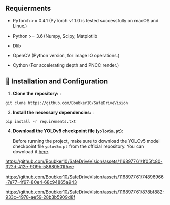 ## Requierments

- PyTorch >= 0.4.1 (PyTorch v1.1.0 is tested successfully on macOS and Linux.)

- Python >= 3.6 (Numpy, Scipy, Matplotlib

- Dlib 
- OpenCV (Python version, for image IO operations.)
- Cython (For accelerating depth and PNCC render.)




## 🧩 Installation and Configuration

1. **Clone the repository:** :
```
git clone https://github.com/Boubker10/SafeDriveVision
```
3. **Install the necessary dependencies:** :
 ```
 pip install -r requirements.txt
```
4. **Download the YOLOv5 checkpoint file (`yolov5m.pt`)**:

    Before running the project, make sure to download the YOLOv5 model checkpoint file `yolov5m.pt` from the official repository. You can download it [here](https://github.com/ultralytics/yolov5/releases/download/v5.0/yolov5m.pt).






https://github.com/Boubker10/SafeDriveVision/assets/116897761/1f05fc80-322d-412e-909b-58680501f5ee


https://github.com/Boubker10/SafeDriveVision/assets/116897761/74896966-7e77-4f97-80e4-68c94865a943



https://github.com/Boubker10/SafeDriveVision/assets/116897761/878bf882-933c-4978-ae59-28b3b5909d8f
